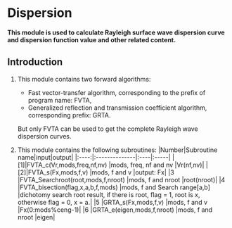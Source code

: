 # **Dispersion**
**This module is used to calculate Rayleigh surface wave dispersion curve and dispersion function value and other related content.**

## Introduction
1. This module contains two forward algorithms:
    - Fast vector-transfer algorithm, corresponding to the prefix of program name: FVTA,
    - Generalized reflection and transmission coefficient algorithm, corresponding prefix: GRTA.

    But only FVTA can be used to get the complete Rayleigh wave dispersion curves.
    
2. This module contains the following subroutines:
    |Number|Subroutine name|input|output|
    |:----:|:--------------|:----|:-----|
    |[1]|FVTA_c(Vr,mods,freq,nf,nv)            |mods, freq, nf and nv         |Vr(nf,nv)|
    |[2]|FVTA_s(Fx,mods,f,v)                   |mods, f and v                 |output: Fx|
    |3  |FVTA_Searchroot(root,mods,f,nroot)    |mods, f and nroot             |root(nroot)|
    |4  |FVTA_bisection(flag,x,a,b,f,mods)     |mods, f and Search range[a,b] |dichotomy search root result, if there is root, flag = 1, root is x, otherwise flag = 0, x = a.|
    |5  |GRTA_s(Fx,mods,f,v)                   |mods, f and v                 |Fx(0:mods%ceng-1)|
    |6  |GRTA_e(eigen,mods,f,nroot)            |mods, f and nroot             |eigen|
